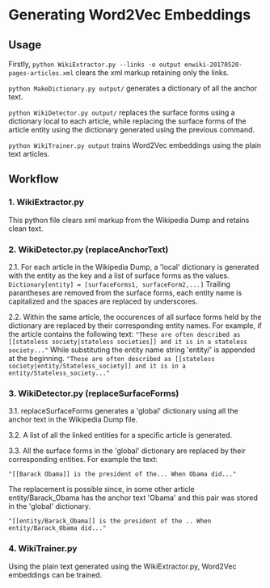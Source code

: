 # Generating Word2Vec Embeddings

## Usage
Firstly, `python WikiExtractor.py --links -o output enwiki-20170520-pages-articles.xml` clears the xml markup retaining only the links.

`python MakeDictionary.py output/` generates a dictionary of all the anchor text.

`python WikiDetector.py output/` replaces the surface forms using a dictionary local to each article, while replacing the surface forms of the article entity using the dictionary generated using the previous command. 

`python WikiTrainer.py output` trains Word2Vec embeddings using the plain text articles.

## Workflow

### 1. WikiExtractor.py
This python file clears xml markup from the Wikipedia Dump and retains clean text.

### 2. WikiDetector.py (replaceAnchorText)

  2.1. For each article in the Wikipedia Dump, a 'local' dictionary is generated with the entity as the key and a list of surface forms as the values. 
`Dictionary[entity] = [surfaceForms1, surfaceForm2,...]`
Trailing parantheses are removed from the surface forms, each entity name is capitalized and the spaces are replaced by underscores.

  2.2. Within the same article, the occurences of all surface forms held by the dictionary are replaced by their corresponding entity names. For example, if the article contains the following text:
`"These are often described as [[stateless society|stateless societies]] and it is in a stateless society..."`
  While substituting the entity name string 'entity/' is appended at the beginning.
`"These are often described as [[stateless society|entity/Stateless_society]] and it is in a entity/Stateless_society..."`

### 3. WikiDetector.py (replaceSurfaceForms)

  3.1. replaceSurfaceForms generates a 'global' dictionary using all the anchor text in the Wikipedia Dump file.
  
  3.2. A list of all the linked entities for a specific article is generated.
  
  3.3. All the surface forms in the 'global' dictionary are replaced by their corresponding entities. For example the text:
  
`"[[Barack Obama]] is the president of the... When Obama did..."`

  The replacement is possible since, in some other article entity/Barack_Obama has the anchor text 'Obama' and this pair was stored in the 'global' dictionary.
  
`"[[entity/Barack_Obama]] is the president of the .. When entity/Barack_Obama did..."`

### 4. WikiTrainer.py
Using the plain text generated using the WikiExtractor.py, Word2Vec embeddings can be trained.
